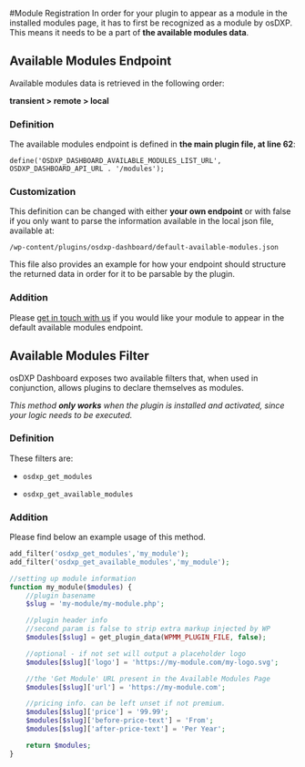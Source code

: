 #Module Registration
In order for your plugin to appear as a module in the installed modules page, it has to first be recognized as a module by osDXP.
This means it needs to be a part of **the available modules data**.
## Available Modules Endpoint

Available modules data is retrieved in the following order:

**transient > remote > local**

### Definition
The available modules endpoint is defined in **the main plugin file, at line 62**:

`define('OSDXP_DASHBOARD_AVAILABLE_MODULES_LIST_URL', OSDXP_DASHBOARD_API_URL . '/modules');`

### Customization
This definition can be changed with either **your own endpoint** or with false if you only want to parse the information available in the local json file, available at:

`/wp-content/plugins/osdxp-dashboard/default-available-modules.json`

This file also provides an example for how your endpoint should structure the returned data in order for it to be parsable by the plugin.

### Addition
Please [get in touch with us](https://osdxp.org/contact/) if you would like your module to appear in the default available modules endpoint.

## Available Modules Filter
osDXP Dashboard exposes two available filters that, when used in conjunction, allows plugins to declare themselves as modules.

_This method **only works** when the plugin is installed and activated, since your logic needs to be executed._

### Definition
These filters are:

 * `osdxp_get_modules`

 * `osdxp_get_available_modules`

### Addition
Please find below an example usage of this method.
```php
add_filter('osdxp_get_modules','my_module');
add_filter('osdxp_get_available_modules','my_module');

//setting up module information
function my_module($modules) {
	//plugin basename
	$slug = 'my-module/my-module.php';

	//plugin header info
	//second param is false to strip extra markup injected by WP
	$modules[$slug] = get_plugin_data(WPMM_PLUGIN_FILE, false);

	//optional - if not set will output a placeholder logo
	$modules[$slug]['logo'] = 'https://my-module.com/my-logo.svg';

	//the 'Get Module' URL present in the Available Modules Page
	$modules[$slug]['url'] = 'https://my-module.com';

	//pricing info. can be left unset if not premium.
	$modules[$slug]['price'] = '99.99';
	$modules[$slug]['before-price-text'] = 'From';
	$modules[$slug]['after-price-text'] = 'Per Year';

	return $modules;
}
```
